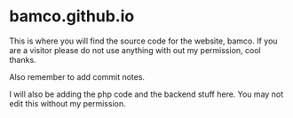 # bamco.github.io
This is where you will find the source code for the website, bamco.
If you are a visitor please do not use anything with out my permission, cool thanks.

Also remember to add commit notes. 

I will also be adding the php code and the backend stuff here. You may not edit this without my permission.

